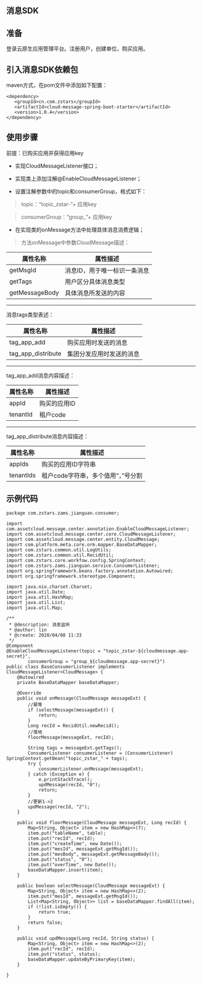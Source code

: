 ## 消息SDK

## 准备

登录云原生应用管理平台。注册用户，创建单位，购买应用。
## 引入消息SDK依赖包

maven方式，在pom文件中添加如下配置：
``` 
<dependency>
   <groupId>cn.com.zstars</groupId>
   <artifactId>cloud-message-spring-boot-starter</artifactId>
   <version>1.0.4</version>
</dependency>
```

## 使用步骤

前提：已购买应用并获得应用key

* 实现CloudMessageListener<CloudMessage>接口；

* 实现类上添加注解@EnableCloudMessageListener；
* 设置注解参数中的topic和consumerGroup，格式如下：

> topic：“topic_zstar-”+ 应用key

> consumerGroup：“group_”+ 应用key

* 在实现类的onMessage方法中处理具体消息消费逻辑；

> 方法onMessage中参数CloudMessage描述：

| 属性名称       | 属性描述                     |
| -------------- | ---------------------------- |
| getMsgId       | 消息ID，用于唯一标识一条消息 |
| getTags        | 用户区分具体消息类型         |
| getMessageBody | 具体消息所发送的内容         |

*** 

消息tags类型表述：

| 属性名称           | 属性描述                 |
| ------------------ | ------------------------ |
| tag_app_add        | 购买应用时发送的消息     |
| tag_app_distribute | 集团分发应用时发送的消息 |

 ***

tag_app_add消息内容描述：

| 属性名称 | 属性描述     |
| -------- | ------------ |
| appId    | 购买的应用ID |
| tenantId | 租户code     |

***

tag_app_distribute消息内容描述：

| 属性名称  | 属性描述                           |
| --------- | ---------------------------------- |
| appIds    | 购买的应用ID字符串                 |
| tenantIds | 租户code字符串，多个值用“，”号分割 |

## 示例代码

```
package com.zstars.zams.jianguan.consumer;

import com.assetcloud.message.center.annotation.EnableCloudMessageListener;
import com.assetcloud.message.center.core.CloudMessageListener;
import com.assetcloud.message.center.entity.CloudMessage;
import com.platform.meta.core.orm.mapper.BaseDataMapper;
import com.zstars.common.util.LogUtils;
import com.zstars.common.util.RecidUtil;
import com.zstars.core.workfow.config.SpringContext;
import com.zstars.zams.jianguan.service.ConsumerListener;
import org.springframework.beans.factory.annotation.Autowired;
import org.springframework.stereotype.Component;

import java.nio.charset.Charset;
import java.util.Date;
import java.util.HashMap;
import java.util.List;
import java.util.Map;

/**
 * @description: 消息监听
 * @author: lin
 * @create: 2020/04/08 11:33
 */
@Component
@EnableCloudMessageListener(topic = "topic_zstar-${cloudmessage.app-secret}",
        consumerGroup = "group_${cloudmessage.app-secret}")
public class BaseConsumerListener implements CloudMessageListener<CloudMessage> {
    @Autowired
    private BaseDataMapper baseDataMapper;

    @Override
    public void onMessage(CloudMessage messageExt) {      
        //幂等
        if (selectMessage(messageExt)) {
            return;
        }
        Long recId = RecidUtil.newRecid();
        //落地
        floorMessage(messageExt, recId);

        String tags = messageExt.getTags();
        ConsumerListener consumerListener = (ConsumerListener) SpringContext.getBean("topic_zstar_" + tags);
        try {
            consumerListener.onMessage(messageExt);
        } catch (Exception e) {
            e.printStackTrace();
            updMessage(recId, "0");
            return;
        }
        //更新1->2
        updMessage(recId, "2");
    }

    public void floorMessage(CloudMessage messageExt, Long recId) {
        Map<String, Object> item = new HashMap<>(7);
        item.put("tableName", table);
        item.put("recId", recId);
        item.put("createTime", new Date());
        item.put("mesId", messageExt.getMsgId());
        item.put("mesBody", messageExt.getMessageBody());
        item.put("status", "0");
        item.put("overTime", new Date());
        baseDataMapper.insert(item);
    }

    public boolean selectMessage(CloudMessage messageExt) {
        Map<String, Object> item = new HashMap<>(2);
        item.put("mesId", messageExt.getMsgId());
        List<Map<String, Object>> list = baseDataMapper.findAll(item);
        if (!list.isEmpty()) {
            return true;
        }
        return false;
    }

    public void updMessage(Long recId, String status) {
        Map<String, Object> item = new HashMap<>(2);
        item.put("recId", recId);
        item.put("status", status);
        baseDataMapper.updateByPrimaryKey(item);
    }

}
```
